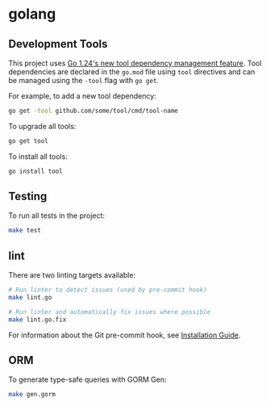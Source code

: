 # golang

## Development Tools

This project uses [Go 1.24's new tool dependency management feature](https://tip.golang.org/doc/go1.24#tools). Tool dependencies are declared in the `go.mod` file using `tool` directives and can be managed using the `-tool` flag with `go get`.

For example, to add a new tool dependency:

```bash
go get -tool github.com/some/tool/cmd/tool-name
```

To upgrade all tools:

```bash
go get tool
```

To install all tools:

```bash
go install tool
```

## Testing

To run all tests in the project:

```bash
make test
```

## lint

There are two linting targets available:

```bash
# Run linter to detect issues (used by pre-commit hook)
make lint.go

# Run linter and automatically fix issues where possible
make lint.go.fix
```

For information about the Git pre-commit hook, see [Installation Guide](installation_guide.md).

## ORM

To generate type-safe queries with GORM Gen:

```bash
make gen.gorm
```
